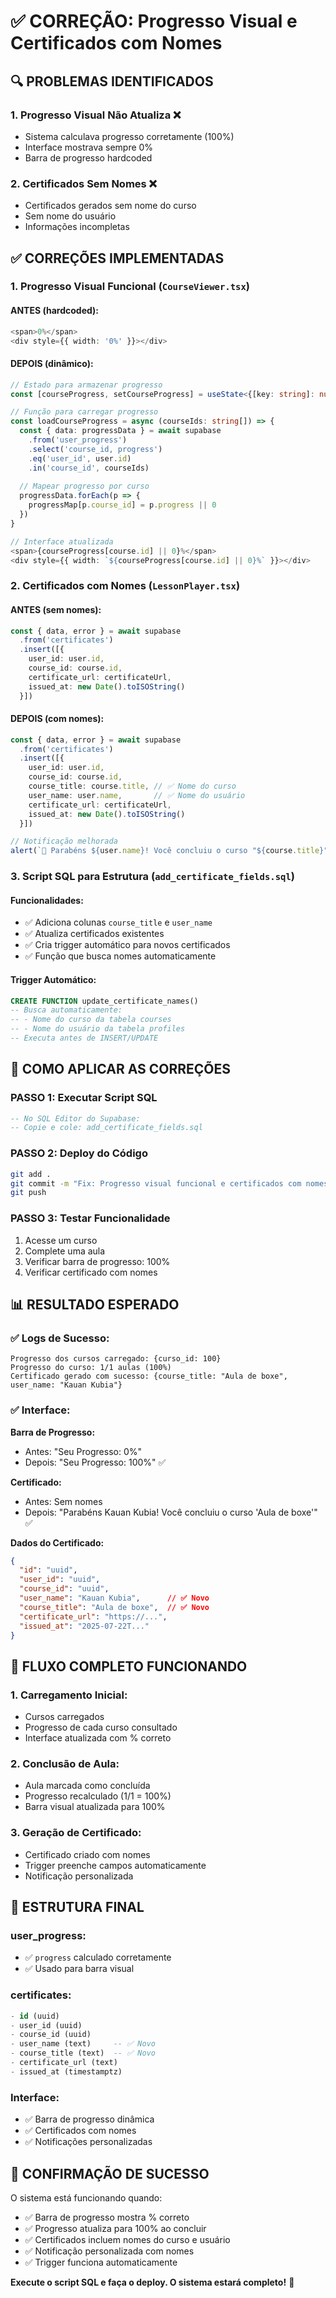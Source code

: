 # ✅ CORREÇÃO: Progresso Visual e Certificados com Nomes

## 🔍 PROBLEMAS IDENTIFICADOS

### 1. **Progresso Visual Não Atualiza** ❌
- Sistema calculava progresso corretamente (100%)
- Interface mostrava sempre 0%
- Barra de progresso hardcoded

### 2. **Certificados Sem Nomes** ❌
- Certificados gerados sem nome do curso
- Sem nome do usuário
- Informações incompletas

## ✅ CORREÇÕES IMPLEMENTADAS

### 1. **Progresso Visual Funcional** (`CourseViewer.tsx`)

#### ANTES (hardcoded):
```typescript
<span>0%</span>
<div style={{ width: '0%' }}></div>
```

#### DEPOIS (dinâmico):
```typescript
// Estado para armazenar progresso
const [courseProgress, setCourseProgress] = useState<{[key: string]: number}>({})

// Função para carregar progresso
const loadCourseProgress = async (courseIds: string[]) => {
  const { data: progressData } = await supabase
    .from('user_progress')
    .select('course_id, progress')
    .eq('user_id', user.id)
    .in('course_id', courseIds)
    
  // Mapear progresso por curso
  progressData.forEach(p => {
    progressMap[p.course_id] = p.progress || 0
  })
}

// Interface atualizada
<span>{courseProgress[course.id] || 0}%</span>
<div style={{ width: `${courseProgress[course.id] || 0}%` }}></div>
```

### 2. **Certificados com Nomes** (`LessonPlayer.tsx`)

#### ANTES (sem nomes):
```typescript
const { data, error } = await supabase
  .from('certificates')
  .insert([{
    user_id: user.id,
    course_id: course.id,
    certificate_url: certificateUrl,
    issued_at: new Date().toISOString()
  }])
```

#### DEPOIS (com nomes):
```typescript
const { data, error } = await supabase
  .from('certificates')
  .insert([{
    user_id: user.id,
    course_id: course.id,
    course_title: course.title, // ✅ Nome do curso
    user_name: user.name,       // ✅ Nome do usuário
    certificate_url: certificateUrl,
    issued_at: new Date().toISOString()
  }])

// Notificação melhorada
alert(`🎉 Parabéns ${user.name}! Você concluiu o curso "${course.title}" e ganhou um certificado!`)
```

### 3. **Script SQL para Estrutura** (`add_certificate_fields.sql`)

#### Funcionalidades:
- ✅ Adiciona colunas `course_title` e `user_name`
- ✅ Atualiza certificados existentes
- ✅ Cria trigger automático para novos certificados
- ✅ Função que busca nomes automaticamente

#### Trigger Automático:
```sql
CREATE FUNCTION update_certificate_names()
-- Busca automaticamente:
-- - Nome do curso da tabela courses
-- - Nome do usuário da tabela profiles
-- Executa antes de INSERT/UPDATE
```

## 🚀 COMO APLICAR AS CORREÇÕES

### PASSO 1: Executar Script SQL
```sql
-- No SQL Editor do Supabase:
-- Copie e cole: add_certificate_fields.sql
```

### PASSO 2: Deploy do Código
```bash
git add .
git commit -m "Fix: Progresso visual funcional e certificados com nomes"
git push
```

### PASSO 3: Testar Funcionalidade
1. Acesse um curso
2. Complete uma aula
3. Verificar barra de progresso: 100%
4. Verificar certificado com nomes

## 📊 RESULTADO ESPERADO

### ✅ Logs de Sucesso:
```
Progresso dos cursos carregado: {curso_id: 100}
Progresso do curso: 1/1 aulas (100%)
Certificado gerado com sucesso: {course_title: "Aula de boxe", user_name: "Kauan Kubia"}
```

### ✅ Interface:
**Barra de Progresso:**
- Antes: "Seu Progresso: 0%" 
- Depois: "Seu Progresso: 100%" ✅

**Certificado:**
- Antes: Sem nomes
- Depois: "Parabéns Kauan Kubia! Você concluiu o curso 'Aula de boxe'" ✅

**Dados do Certificado:**
```json
{
  "id": "uuid",
  "user_id": "uuid", 
  "course_id": "uuid",
  "user_name": "Kauan Kubia",      // ✅ Novo
  "course_title": "Aula de boxe",  // ✅ Novo
  "certificate_url": "https://...",
  "issued_at": "2025-07-22T..."
}
```

## 🎯 FLUXO COMPLETO FUNCIONANDO

### 1. **Carregamento Inicial:**
- Cursos carregados
- Progresso de cada curso consultado
- Interface atualizada com % correto

### 2. **Conclusão de Aula:**
- Aula marcada como concluída
- Progresso recalculado (1/1 = 100%)
- Barra visual atualizada para 100%

### 3. **Geração de Certificado:**
- Certificado criado com nomes
- Trigger preenche campos automaticamente
- Notificação personalizada

## 🔧 ESTRUTURA FINAL

### user_progress:
- ✅ `progress` calculado corretamente
- ✅ Usado para barra visual

### certificates:
```sql
- id (uuid)
- user_id (uuid)
- course_id (uuid) 
- user_name (text)     -- ✅ Novo
- course_title (text)  -- ✅ Novo
- certificate_url (text)
- issued_at (timestamptz)
```

### Interface:
- ✅ Barra de progresso dinâmica
- ✅ Certificados com nomes
- ✅ Notificações personalizadas

## 🎉 CONFIRMAÇÃO DE SUCESSO

O sistema está funcionando quando:
- ✅ Barra de progresso mostra % correto
- ✅ Progresso atualiza para 100% ao concluir
- ✅ Certificados incluem nomes do curso e usuário
- ✅ Notificação personalizada com nomes
- ✅ Trigger funciona automaticamente

**Execute o script SQL e faça o deploy. O sistema estará completo!** 🚀

